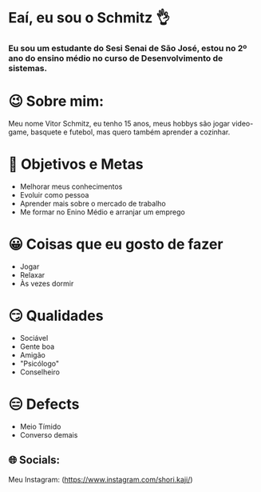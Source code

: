 # Eaí, eu sou o Schmitz 👌
### Eu sou um estudante do Sesi Senai de São José, estou no 2º ano do ensino médio no curso de Desenvolvimento de sistemas.
# 😉 Sobre mim:
Meu nome Vitor Schmitz, eu tenho 15 anos, meus hobbys são jogar video-game, basquete e futebol, mas quero também aprender a cozinhar.

# 🙂 Objetivos e Metas
- Melhorar meus conhecimentos
- Evoluir como pessoa
- Aprender mais sobre o mercado de trabalho
- Me formar no Enino Médio e arranjar um emprego

# 😀 Coisas que eu gosto de fazer
- Jogar
- Relaxar
- Às vezes dormir

# 😏 Qualidades
- Sociável
- Gente boa
- Amigão
- "Psicólogo"
- Conselheiro

# 😑 Defects
- Meio Tímido
- Converso demais

## 🌐 Socials:
Meu Instagram: (https://www.instagram.com/shori.kaji/) 
